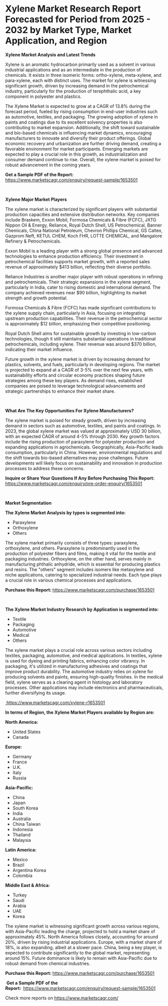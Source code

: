 <p><h1>Xylene Market Research Report Forecasted for Period from 2025 -  2032 by Market Type, Market Application, and Region</h1></p><p><strong>Xylene Market Analysis and Latest Trends</strong></p>
<p><p>Xylene is an aromatic hydrocarbon primarily used as a solvent in various industrial applications and as an intermediate in the production of chemicals. It exists in three isomeric forms: ortho-xylene, meta-xylene, and para-xylene, each with distinct uses. The market for xylene is witnessing significant growth, driven by increasing demand in the petrochemical industry, particularly for the production of terephthalic acid, a key component in polyester and plastics.</p><p>The Xylene Market is expected to grow at a CAGR of 13.8% during the forecast period, fueled by rising consumption in end-user industries such as automotive, textiles, and packaging. The growing adoption of xylene in paints and coatings due to its excellent solvency properties is also contributing to market expansion. Additionally, the shift toward sustainable and bio-based chemicals is influencing market dynamics, encouraging manufacturers to innovate and diversify their product offerings. Global economic recovery and urbanization are further driving demand, creating a favorable environment for market participants. Emerging markets are expected to play a crucial role in this growth, as industrialization and consumer demand continue to rise. Overall, the xylene market is poised for robust advancement in the coming years.</p></p>
<p><strong>Get a Sample PDF of the Report:&nbsp;</strong> <a href="https://www.marketscagr.com/enquiry/request-sample/1653501?utm_campaign=2875&utm_medium=2&utm_source=Github&utm_content=ia&utm_term=05032025&utm_id=xylene">https://www.marketscagr.com/enquiry/request-sample/1653501</a></p>
<p>&nbsp;</p>
<p><strong>Xylene Major Market Players</strong></p>
<p><p>The xylene market is characterized by significant players with substantial production capacities and extensive distribution networks. Key companies include Braskem, Exxon Mobil, Formosa Chemicals & Fibre (FCFC), JXTG Nippon Oil & Energy, Reliance, Royal Dutch Shell, US Petrochemical, Banner Chemicals, China National Petroleum, Chevron Phillips Chemical, GS Caltex, Gazprom Neft, KETUL CHEM, Koch FHR, LOTTE CHEMICAL, and Mangalore Refinery & Petrochemicals.</p><p>Exxon Mobil is a leading player with a strong global presence and advanced technologies to enhance production efficiency. Their investment in petrochemical facilities supports market growth, with a reported sales revenue of approximately $413 billion, reflecting their diverse portfolio.</p><p>Reliance Industries is another major player with robust operations in refining and petrochemicals. Their strategic expansions in the xylene segment, particularly in India, cater to rising domestic and international demand. The company achieved revenues near $90 billion, highlighting its market strength and growth potential.</p><p>Formosa Chemicals & Fibre (FCFC) has made significant contributions to the xylene supply chain, particularly in Asia, focusing on integrating upstream production capabilities. Their revenue in the petrochemical sector is approximately $12 billion, emphasizing their competitive positioning.</p><p>Royal Dutch Shell aims for sustainable growth by investing in low-carbon technologies, though it still maintains substantial operations in traditional petrochemicals, including xylene. Their revenue was around $370 billion, indicating their market influence.</p><p>Future growth in the xylene market is driven by increasing demand for plastics, solvents, and fuels, particularly in developing regions. The market is projected to expand at a CAGR of 3-5% over the next few years, with sustainability efforts and circular economy practices shaping future strategies among these key players. As demand rises, established companies are poised to leverage technological advancements and strategic partnerships to enhance their market share.</p></p>
<p>&nbsp;</p>
<p><strong>What Are The Key Opportunities For Xylene Manufacturers?</strong></p>
<p><p>The xylene market is poised for steady growth, driven by increasing demand in sectors such as automotive, textiles, and paints and coatings. In 2023, the global xylene market was valued at approximately USD 30 billion, with an expected CAGR of around 4-5% through 2030. Key growth factors include the rising production of paraxylene for polyester production and expanding applications in agrochemicals. Geographically, Asia-Pacific leads consumption, particularly in China. However, environmental regulations and the shift towards bio-based alternatives may pose challenges. Future developments will likely focus on sustainability and innovation in production processes to address these concerns.</p></p>
<p><strong>Inquire or Share Your Questions If Any Before Purchasing This Report:</strong> <a href="https://www.marketscagr.com/enquiry/pre-order-enquiry/1653501?utm_campaign=2875&utm_medium=2&utm_source=Github&utm_content=ia&utm_term=05032025&utm_id=xylene">https://www.marketscagr.com/enquiry/pre-order-enquiry/1653501</a></p>
<p>&nbsp;</p>
<p><strong>Market Segmentation</strong></p>
<p><strong>The Xylene Market Analysis by types is segmented into:</strong></p>
<p><ul><li>Paraxylene</li><li>Orthoxylene</li><li>Others</li></ul></p>
<p><p>The xylene market primarily consists of three types: paraxylene, orthoxylene, and others. Paraxylene is predominantly used in the production of polyester fibers and films, making it vital for the textile and packaging industries. Orthoxylene, on the other hand, serves mainly in manufacturing phthalic anhydride, which is essential for producing plastics and resins. The "others" segment includes isomers like metaxylene and niche applications, catering to specialized industrial needs. Each type plays a crucial role in various chemical processes and applications.</p></p>
<p><strong>Purchase this Report:&nbsp;</strong><a href="https://www.marketscagr.com/purchase/1653501?utm_campaign=2875&utm_medium=2&utm_source=Github&utm_content=ia&utm_term=05032025&utm_id=xylene">https://www.marketscagr.com/purchase/1653501</a></p>
<p>&nbsp;</p>
<p><strong>The Xylene Market Industry Research by Application is segmented into:</strong></p>
<p><ul><li>Textile</li><li>Packaging</li><li>Automotive</li><li>Medical</li><li>Others</li></ul></p>
<p><p>The xylene market plays a crucial role across various sectors including textiles, packaging, automotive, and medical applications. In textiles, xylene is used for dyeing and printing fabrics, enhancing color vibrancy. In packaging, it's utilized in manufacturing adhesives and coatings that improve product durability. The automotive industry relies on xylene for producing solvents and paints, ensuring high-quality finishes. In the medical field, xylene serves as a clearing agent in histology and laboratory processes. Other applications may include electronics and pharmaceuticals, further diversifying its usage.</p></p>
<p><a href="https://www.marketscagr.com/xylene-r1653501?utm_campaign=2875&utm_medium=2&utm_source=Github&utm_content=ia&utm_term=05032025&utm_id=xylene">&nbsp;https://www.marketscagr.com/xylene-r1653501</a></p>
<p><strong>In terms of Region, the Xylene Market Players available by Region are:</strong></p>
<p>
    <p> <strong> North America: </strong>
        <ul>
            <li>United States</li>
            <li>Canada</li>
        </ul>
        </p> 
    <p> <strong> Europe: </strong>
        <ul>
            <li>Germany</li>
            <li>France</li>
            <li>U.K.</li>
            <li>Italy</li>
            <li>Russia</li>
        </ul>
        </p> 
    <p> <strong> Asia-Pacific: </strong>
        <ul>
            <li>China</li>
            <li>Japan</li>
            <li>South Korea</li>
            <li>India</li>
            <li>Australia</li>
            <li>China Taiwan</li>
            <li>Indonesia</li>
            <li>Thailand</li>
            <li>Malaysia</li>
        </ul>
        </p> 
    <p> <strong> Latin America: </strong>
        <ul>
            <li>Mexico</li>
            <li>Brazil</li>
            <li>Argentina Korea</li>
            <li>Colombia</li>
        </ul>
        </p> 
    <p> <strong> Middle East & Africa: </strong>
        <ul>
            <li>Turkey</li>
            <li>Saudi</li>
            <li>Arabia</li>
            <li>UAE</li>
            <li>Korea</li>
        </ul>
    </p>
    </p>
<p><p>The xylene market is witnessing significant growth across various regions, with Asia-Pacific leading the charge, projected to hold a market share of approximately 45%. North America follows closely, accounting for around 20%, driven by rising industrial applications. Europe, with a market share of 18%, is also expanding, albeit at a slower pace. China, being a key player, is expected to contribute significantly to the global market, representing around 15%. Future dominance is likely to remain with Asia-Pacific due to robust demand from chemical industries.</p></p>
<p><strong>Purchase this Report: </strong><a href="https://www.marketscagr.com/purchase/1653501?utm_campaign=2875&utm_medium=2&utm_source=Github&utm_content=ia&utm_term=05032025&utm_id=xylene">https://www.marketscagr.com/purchase/1653501</a></p>
<p>&nbsp;<strong>Get a Sample PDF of the Report:&nbsp;&nbsp;</strong><a href="https://www.marketscagr.com/enquiry/request-sample/1653501?utm_campaign=2875&utm_medium=2&utm_source=Github&utm_content=ia&utm_term=05032025&utm_id=xylene">https://www.marketscagr.com/enquiry/request-sample/1653501</a></p>
<p><strong></strong></p>
<p>Check more reports on <a href="https://www.marketscagr.com/?utm_campaign=2875&utm_medium=2&utm_source=Github&utm_content=ia&utm_term=05032025&utm_id=xylene">https://www.marketscagr.com/</a></p>